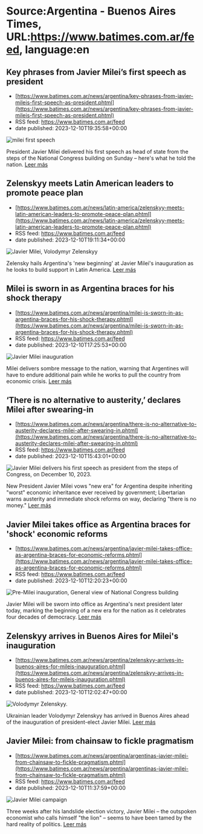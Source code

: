 # Source:Argentina - Buenos Aires Times, URL:https://www.batimes.com.ar/feed, language:en

## Key phrases from Javier Milei’s first speech as president
 - [https://www.batimes.com.ar/news/argentina/key-phrases-from-javier-mileis-first-speech-as-president.phtml](https://www.batimes.com.ar/news/argentina/key-phrases-from-javier-mileis-first-speech-as-president.phtml)
 - RSS feed: https://www.batimes.com.ar/feed
 - date published: 2023-12-10T19:35:58+00:00

<p><img alt="milei first speech" src="https://fotos.perfil.com/2023/12/10/trim/540/304/milei-first-speech-1716432.jpg" /></p>President Javier Milei delivered his first speech as head of state from the steps of the National Congress building on Sunday – here's what he told the nation.
 <a href="https://www.batimes.com.ar/news/argentina/key-phrases-from-javier-mileis-first-speech-as-president.phtml">Leer más</a>

## Zelenskyy meets Latin American leaders to promote peace plan
 - [https://www.batimes.com.ar/news/latin-america/zelenskyy-meets-latin-american-leaders-to-promote-peace-plan.phtml](https://www.batimes.com.ar/news/latin-america/zelenskyy-meets-latin-american-leaders-to-promote-peace-plan.phtml)
 - RSS feed: https://www.batimes.com.ar/feed
 - date published: 2023-12-10T19:11:34+00:00

<p><img alt="Javier Milei, Volodymyr Zelenskyy" src="https://fotos.perfil.com/2023/12/10/trim/540/304/javier-milei-volodymyr-zelenskyy-1716408.jpg" /></p>Zelensky hails Argentina's 'new beginning' at Javier Milei's inauguration as he looks to build support in Latin America. <a href="https://www.batimes.com.ar/news/latin-america/zelenskyy-meets-latin-american-leaders-to-promote-peace-plan.phtml">Leer más</a>

## Milei is sworn in as Argentina braces for his shock therapy
 - [https://www.batimes.com.ar/news/argentina/milei-is-sworn-in-as-argentina-braces-for-his-shock-therapy.phtml](https://www.batimes.com.ar/news/argentina/milei-is-sworn-in-as-argentina-braces-for-his-shock-therapy.phtml)
 - RSS feed: https://www.batimes.com.ar/feed
 - date published: 2023-12-10T17:25:53+00:00

<p><img alt="Javier Milei inauguration" src="https://fotos.perfil.com/2023/12/10/trim/540/304/javier-milei-inauguration-1716284.jpg" /></p>Milei delivers sombre message to the nation, warning that Argentines will have to endure additional pain while he works to pull the country from economic crisis. <a href="https://www.batimes.com.ar/news/argentina/milei-is-sworn-in-as-argentina-braces-for-his-shock-therapy.phtml">Leer más</a>

## ‘There is no alternative to austerity,’ declares Milei after swearing-in
 - [https://www.batimes.com.ar/news/argentina/there-is-no-alternative-to-austerity-declares-milei-after-swearing-in.phtml](https://www.batimes.com.ar/news/argentina/there-is-no-alternative-to-austerity-declares-milei-after-swearing-in.phtml)
 - RSS feed: https://www.batimes.com.ar/feed
 - date published: 2023-12-10T15:43:01+00:00

<p><img alt="Javier Milei delivers his first speech as president from the steps of Congress, on December 10, 2023." src="https://fotos.perfil.com/2023/12/10/trim/540/304/javier-milei-delivers-his-first-speech-as-president-from-the-steps-of-congress-on-december-10-2023-1716126.jpg" /></p>New President Javier Milei vows "new era" for Argentina despite inheriting "worst" economic inheritance ever received by government; Libertarian warns austerity and immediate shock reforms on way, declaring "there is no money."
 <a href="https://www.batimes.com.ar/news/argentina/there-is-no-alternative-to-austerity-declares-milei-after-swearing-in.phtml">Leer más</a>

## Javier Milei takes office as Argentina braces for 'shock' economic reforms
 - [https://www.batimes.com.ar/news/argentina/javier-milei-takes-office-as-argentina-braces-for-economic-reforms.phtml](https://www.batimes.com.ar/news/argentina/javier-milei-takes-office-as-argentina-braces-for-economic-reforms.phtml)
 - RSS feed: https://www.batimes.com.ar/feed
 - date published: 2023-12-10T12:20:23+00:00

<p><img alt="Pre-Milei inauguration, General view of National Congress building " src="https://fotos.perfil.com/2023/12/10/trim/540/304/pre-milei-inauguration-general-view-of-national-congress-building-1715895.jpg" /></p>Javier Milei will be sworn into office as Argentina's next president later today, marking the beginning of a new era for the nation as it celebrates four decades of democracy. <a href="https://www.batimes.com.ar/news/argentina/javier-milei-takes-office-as-argentina-braces-for-economic-reforms.phtml">Leer más</a>

## Zelenskyy arrives in Buenos Aires for Milei's inauguration
 - [https://www.batimes.com.ar/news/argentina/zelenskyy-arrives-in-buenos-aires-for-mileis-inauguration.phtml](https://www.batimes.com.ar/news/argentina/zelenskyy-arrives-in-buenos-aires-for-mileis-inauguration.phtml)
 - RSS feed: https://www.batimes.com.ar/feed
 - date published: 2023-12-10T12:02:47+00:00

<p><img alt="Volodymyr Zelenskyy." src="https://fotos.perfil.com/2023/12/10/trim/540/304/volodymyr-zelenskyy-1715890.jpg" /></p>Ukrainian leader Volodymyr Zelenskyy has arrived in Buenos Aires ahead of the inauguration of president-elect Javier Milei. <a href="https://www.batimes.com.ar/news/argentina/zelenskyy-arrives-in-buenos-aires-for-mileis-inauguration.phtml">Leer más</a>

## Javier Milei: from chainsaw to fickle pragmatism
 - [https://www.batimes.com.ar/news/argentina/argentinas-javier-milei-from-chainsaw-to-fickle-pragmatism.phtml](https://www.batimes.com.ar/news/argentina/argentinas-javier-milei-from-chainsaw-to-fickle-pragmatism.phtml)
 - RSS feed: https://www.batimes.com.ar/feed
 - date published: 2023-12-10T11:37:59+00:00

<p><img alt="Javier Milei campaign" src="https://fotos.perfil.com/2023/11/16/trim/540/304/javier-milei-campaign-1699088.jpg" /></p>Three weeks after his landslide election victory, Javier Milei – the outspoken economist who calls himself "the lion" – seems to have been tamed by the hard reality of politics. <a href="https://www.batimes.com.ar/news/argentina/argentinas-javier-milei-from-chainsaw-to-fickle-pragmatism.phtml">Leer más</a>


